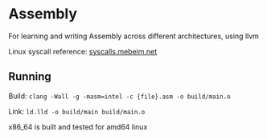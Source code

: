 # Assembly

For learning and writing Assembly across different architectures, using llvm

Linux syscall reference: [syscalls.mebeim.net](https://syscalls.mebeim.net/?table=x86/64/x64/latest)

## Running

Build: `clang -Wall -g -masm=intel -c {file}.asm -o build/main.o`

Link: `ld.lld -o build/main build/main.o`

x86_64 is built and tested for amd64 linux

